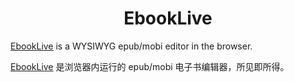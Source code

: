 <h1 align="center">EbookLive</h1>

[EbookLive](https://slotdumpling.github.io/ebook-live/) is a WYSIWYG epub/mobi editor in the browser.

[EbookLive](https://slotdumpling.github.io/ebook-live/) 是浏览器内运行的 epub/mobi 电子书编辑器，所见即所得。
